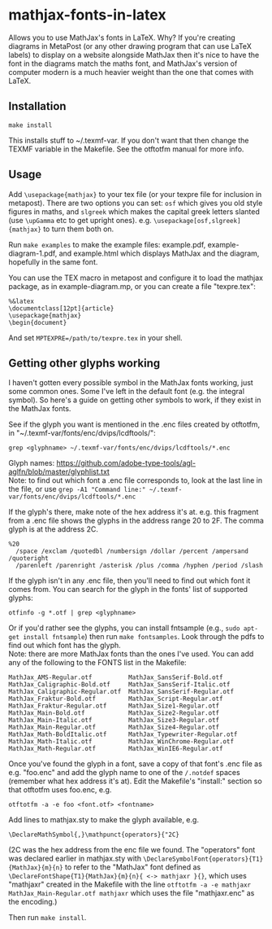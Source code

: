 # mathjax-fonts-in-latex
Allows you to use MathJax's fonts in LaTeX. Why? If you're creating diagrams in MetaPost (or any other drawing program that can use LaTeX labels) to display on a website alongside MathJax then it's nice to have the font in the diagrams match the maths font, and MathJax's version of computer modern is a much heavier weight than the one that comes with LaTeX.


## Installation
```
make install
```
This installs stuff to ~/.texmf-var. If you don't want that then change the TEXMF variable in the Makefile. See the otftotfm manual for more info.


## Usage

Add `\usepackage{mathjax}` to your tex file (or your texpre file for inclusion in metapost). There are two options you can set: `osf` which gives you old style figures in maths, and `slgreek` which makes the capital greek letters slanted (use `\upGamma` etc to get upright ones). e.g. `\usepackage[osf,slgreek]{mathjax}` to turn them both on.

Run `make examples` to make the example files: example.pdf, example-diagram-1.pdf, and example.html which displays MathJax and the diagram, hopefully in the same font. 

You can use the TEX macro in metapost and configure it to load the mathjax package, as in example-diagram.mp, or you can create a file "texpre.tex":
```
%&latex
\documentclass[12pt]{article}
\usepackage{mathjax}
\begin{document}
```
And set `MPTEXPRE=/path/to/texpre.tex` in your shell.


## Getting other glyphs working

I haven't gotten every possible symbol in the MathJax fonts working, just some common ones. Some I've left in the default font (e.g. the integral symbol). So here's a guide on getting other symbols to work, if they exist in the MathJax fonts.

See if the glyph you want is mentioned in the .enc files created by otftotfm, in "~/.texmf-var/fonts/enc/dvips/lcdftools/": 
```
grep <glyphname> ~/.texmf-var/fonts/enc/dvips/lcdftools/*.enc
```
Glyph names: https://github.com/adobe-type-tools/agl-aglfn/blob/master/glyphlist.txt  
Note: to find out which font a .enc file corresponds to, look at the last line in the file, or use `grep -A1 "Command line:" ~/.texmf-var/fonts/enc/dvips/lcdftools/*.enc`

If the glyph's there, make note of the hex address it's at. e.g. this fragment from a .enc file shows the glyphs in the address range 20 to 2F. The comma glyph is at the address 2C.
```
%20
  /space /exclam /quotedbl /numbersign /dollar /percent /ampersand /quoteright
  /parenleft /parenright /asterisk /plus /comma /hyphen /period /slash
```
If the glyph isn't in any .enc file, then you'll need to find out which font it comes from. You can search for the glyph in the fonts' list of supported glyphs:
```
otfinfo -g *.otf | grep <glyphname>
```
Or if you'd rather see the glyphs, you can install fntsample (e.g., `sudo apt-get install fntsample`) then run `make fontsamples`. Look through the pdfs to find out which font has the glyph.  
Note: there are more MathJax fonts than the ones I've used. You can add any of the following to the FONTS list in the Makefile:
```
MathJax_AMS-Regular.otf          MathJax_SansSerif-Bold.otf
MathJax_Caligraphic-Bold.otf     MathJax_SansSerif-Italic.otf
MathJax_Caligraphic-Regular.otf  MathJax_SansSerif-Regular.otf
MathJax_Fraktur-Bold.otf         MathJax_Script-Regular.otf
MathJax_Fraktur-Regular.otf      MathJax_Size1-Regular.otf
MathJax_Main-Bold.otf            MathJax_Size2-Regular.otf
MathJax_Main-Italic.otf          MathJax_Size3-Regular.otf
MathJax_Main-Regular.otf         MathJax_Size4-Regular.otf
MathJax_Math-BoldItalic.otf      MathJax_Typewriter-Regular.otf
MathJax_Math-Italic.otf          MathJax_WinChrome-Regular.otf
MathJax_Math-Regular.otf         MathJax_WinIE6-Regular.otf
```

Once you've found the glyph in a font, save a copy of that font's .enc file as e.g. "foo.enc" and add the glyph name to one of the `/.notdef` spaces (remember what hex address it's at). Edit the Makefile's "install:" section so that otftotfm uses foo.enc, e.g. 
```
otftotfm -a -e foo <font.otf> <fontname>
```
Add lines to mathjax.sty to make the glyph available, e.g.
```
\DeclareMathSymbol{,}\mathpunct{operators}{"2C}
```
(2C was the hex address from the enc file we found. The "operators" font was declared earlier in mathjax.sty with `\DeclareSymbolFont{operators}{T1}{MathJax}{m}{n}` to refer to the "MathJax" font defined as `\DeclareFontShape{T1}{MathJax}{m}{n}{ <-> mathjaxr }{}`, which uses "mathjaxr" created in the Makefile with the line `otftotfm -a -e mathjaxr MathJax_Main-Regular.otf mathjaxr` which uses the file "mathjaxr.enc" as the encoding.)

Then run `make install`.
